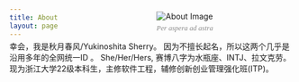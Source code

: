 ```yaml
---
title: About
layout: page
---
```


<div style="margin-left: 8.5em; margin-top: -4.5em; text-align: center;">
    <img src="/images/about.jpg" alt="About Image" style="max-width: 500px; height: auto;">
    <div style="margin-top: 0.5em; color: #888; font-size: 0.9em; font-family: 'Times New Roman', Times, serif; font-style: italic;">
        Per aspera ad astra
    </div>
</div>

<!-- 这里可以添加你的个人介绍内容 -->


幸会，我是秋月春风/Yukinoshita Sherry。
因为不擅长起名，所以这两个几乎是沿用多年的全网统一ID 。
She/Her/Hers, 赛博八字为水瓶座、INTJ、拉文克劳。
现为浙江大学22级本科生，主修软件工程，辅修创新创业管理强化班(ITP)。

